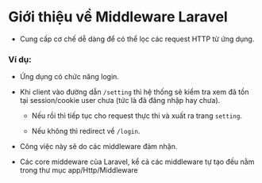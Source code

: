 # Giới thiệu về Middleware Laravel
- Cung cấp cơ chế dễ dàng để có thể lọc các request HTTP từ ứng dụng.

### Ví dụ:
- Ứng dụng có chức năng login.

- Khi client vào đường dẫn `/setting` thì hệ thống sẽ kiểm tra xem đã tồn tại session/cookie user chưa (tức là đã đăng nhập hay chưa).
    - Nếu rồi thì tiếp tục cho request thực thi và xuất ra trang `setting`.

    - Nếu không thì redirect về `/login`.

- Công việc này sẽ do các middleware đảm nhận.

- Các core middeware của Laravel, kể cả các middleware tự tạo đều nằm trong thư mục app/Http/Middleware